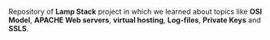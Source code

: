 Repository of **Lamp Stack** project in which we learned about topics like **OSI Model**, **APACHE Web servers**, **virtual hosting**, **Log-files**, **Private Keys** and **SSLS**.
